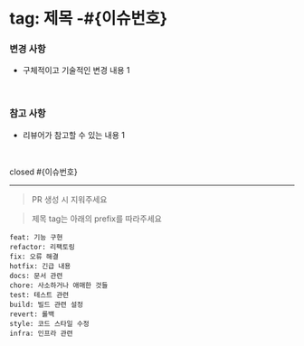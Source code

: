 # tag: 제목 -#{이슈번호}

### 변경 사항

- 구체적이고 기술적인 변경 내용 1

<br/>

### 참고 사항

- 리뷰어가 참고할 수 있는 내용 1

<br/>

closed #{이슈번호}

---

> PR 생성 시 지워주세요

> 제목 tag는 아래의 prefix를 따라주세요

```
feat: 기능 구현
refactor: 리팩토링
fix: 오류 해결
hotfix: 긴급 내용
docs: 문서 관련
chore: 사소하거나 애매한 것들
test: 테스트 관련
build: 빌드 관련 설정
revert: 롤백
style: 코드 스타일 수정
infra: 인프라 관련
```
